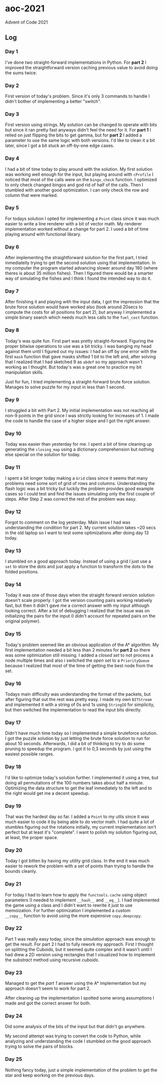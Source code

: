 # aoc-2021
Advent of Code 2021

## Log

### Day 1

I've done two straight-forward implementations in Python. For **part 2** I improved the straightforward version caching previous value to avoid doing the sums twice. 

### Day 2 

First version of today's problem. Since it's only 3 commands to handle I didn't bother of implementing a better "switch". 

### Day 3 

First version using strings. My solution can be changed to operate with bits but since it ran pretty fast anyways didn't feel the need for it. For **part 1** I relied on just flipping the bits to get gamma, but for **part 2** I added a parameter to use the same logic with both versions. I'd like to clean it a bit later, since I got a bit stuck an off-by-one edge cases.

### Day 4 

I had a bit of time today to play around with the solution. My first solution was working well enough for the input, but playing around with `cProfile` I noticed that most of the calls were on the `bingo_check` function. I optimized to only check changed bingos and god rid of half of the calls. Then I stumbled with another good optimization. I can only check the row and column that were marked. 

### Day 5

For todays solution I opted for implementing a `Point` class since it was much easier to write a line renderer with a bit of vector math. My renderer implementation worked without a change for part 2. I used a bit of time playing around with functional library. 

### Day 6 

After implementing the straightforward solution for the first part, I tried inmediatelly trying to get the second solution using that implementation. In my computer the program started advancing slower around day 180 (where theres is about 35 million fishes). Then I figured there would be a smarter way of simulating the fishes and I think I found the intended way to do it. 

### Day 7

After finishing it and playing with the input data, I got the impression that the brute force solution would have worked also (took around 20secs to compute the costs for all positions for part 2), but anyway I implemented a simple binary search which needs much less calls to the `fuel_cost` function. 

### Day 8

Today's was quite fun. First part was pretty straight-forward. Figuring the proper bitwise operations to use was a bit tricky. I was banging my head against them until I figured out my issues: I had an off by one error with the first `mask` function that gave masks shifted 1 bit to the left and, after solving that I realized that I had sketched 9 as `abdef` so my approach wasn't working as I thought. But today's was a great one to practice my bit manipulation skills. 

Just for fun, I tried implementing a straight-forward brute force solution. Manages to solve puzzle for my input in less than 1 second.

### Day 9

I struggled a bit with Part 2. My initial implementation was not reaching all non-9 points in the grid since I was strictly looking for increases of 1. I made the code to handle the case of a higher slope and I got the right answer.

### Day 10

Today was easier than yesterday for me. I spent a bit of time cleaning up generating the `closing_map` using a dictionary comprehension but nothing else special on the solution for today. 

### Day 11

I spent a bit longer today making a `Grid` class since it seems that many problems need some sort of grid of rows and columns. Understanding the flash logic was a bit tricky but luckily the problem provides good example cases so I could test and find the issues simulating only the first couple of steps. After Step 2 was correct the rest of the problem was easy. 

### Day 12

Forgot to comment on the log yesterday. Main issue I had was understanding the condition for part 2. My current solution takes ~20 secs in the old laptop so I want to test some optimizations after doing day 13 today. 

### Day 13

I stumbled on a good approach today. Instead of using a grid I just use a `set` to store the dots and just apply a function to transform the dots to the folded positions. 

### Day 14

Today it was one of those days when the straight forward version solution doesn't scale properly. I got the version counting pairs working relatively fast, but then it didn't gave me a correct answer with my input although looking correct. After a lot of debugging I realized that the issue was on initializing the pairs for the input (I didn't account for repeated pairs on the original polymer). 

### Day 15

Today's problem seemed like an obvious application of the A* algorithm. My first implementation needed a bit less than 2 minutes for **part 2** so there was some optimization still missing. I added a *closed set* to not process a node multiple times and also i switched the *open set* to a `PriorityQueue` because I realized that most of the time of getting the best node from the set.

### Day 16

Todays main difficulty was understanding the format of the packets, but after figuring that out the rest was pretty easy. I made my own `BITStream` and implemented it with a string of 0s and 1s using `StringIO` for simplicity, but then switched the implementation to read the input bits directly.

### Day 17

Didn't have much time today so I implemented a simple bruteforce solution. I got the puzzle solution by just letting the brute force solution to run for about 10 seconds. Afterwards, I did a bit of thinking to try to do some pruning to speedup the program. I got it to 0,3 seconds by just using the easiest possible ranges. 

### Day 18

I'd like to optimize today's solution further. I implemented it using a tree, but doing all permutations of the 100 numbers takes about half a minute. Optimizing the data structure to get the leaf inmediately to the left and to the right would get me a decent speedup.

### Day 19

That was the hardest day so far. I added a `Point` to my utils since it was much easier to code it by being able to do vector math. I had quite a lot of stumbles figuring out the rotations initially, my current implementation isn't perfect but at least it's "complete". I want to polish my solution figuring out, at least, the proper space. 

### Day 20 

Today I got bitten by having my utility grid class. In the end it was much easier to rework the problem with a set of points than trying to handle the bounds cleanly. 

### Day 21

For today I had to learn how to apply the `functools.cache` using object parameters (I needed to implement `__hash__` and `__eq__`). I had implemented the game using a class and I didn't want to rewrite it just to use memoization. For further optimization I implemented a custom `__copy__` function to avoid using the more expensive `copy.deepcopy`.

### Day 22

Part 1 was really easy today, since the *simulation* approach was enough to get the result. For part 2 I had to fully rework my approach. First I thought on splitting the Cuboids, but it seemed quite complex and it wasn't until I had drew a 2D version using rectangles that I visualized how to implement the *substract* method using recursive *cuboids*.

### Day 23

Managed to get the *part 1* answer using the A* implementation but my approach doesn't seem to work for part 2. 

After cleaning up the implementation I spotted some wrong assumptions I made and got the correct answer for both.  

### Day 24

Did some analysis of the bits of the input but that didn't go anywhere.

My second attempt was trying to convert the code to Python, while analyzing and understanding the code I stumbled on the good approach trying to solve the pairs of blocks.

### Day 25

Nothing fancy today, just a simple implementation of the problem to get the star and keep working on the previous days. 